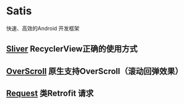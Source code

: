 # Satis
快速、高效的Android 开发框架

## [Sliver]() RecyclerView正确的使用方式

## [OverScroll](https://github.com/sunshaobei/Satis/tree/master/overscroll#readme) 原生支持OverScroll（滚动回弹效果）

## [Request]() 类Retrofit 请求
